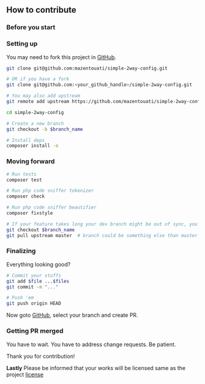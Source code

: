 ## How to contribute

### Before you start

<!-- This section contains conventions/standards contributors must follow -->
<!-- For example: Commit messages should follow angular standard -->

### Setting up

You may need to fork this project in [GitHub](https://github.com/mazentouati/simple-2way-config).

```sh
git clone git@github.com:mazentouati/simple-2way-config.git

# OR if you have a fork
git clone git@github.com:<your_github_handle>/simple-2way-config.git

# You may also add upstream
git remote add upstream https://github.com/mazentouati/simple-2way-config.git

cd simple-2way-config

# Create a new branch
git checkout -b $branch_name

# Install deps
composer install -o
```

### Moving forward

```sh
# Run tests
composer test

# Run php code sniffer tokenizer
composer check

# Run php code sniffer beautifier
composer fixstyle

# If your feature takes long your dev branch might be out of sync, you may want to
git checkout $branch_name
git pull upstream master  # branch could be something else than master
```

### Finalizing

Everything looking good?

```sh
# Commit your stuffs
git add $file ...$files
git commit -m "..."

# Push 'em
git push origin HEAD
```

Now goto [GitHub](https://github.com/mazentouati/simple-2way-config/compare?expand=1), select your branch and create PR.

### Getting PR merged

You have to wait. You have to address change requests. Be patient.

Thank you for contribution!

**Lastly** Please be informed that your works will be licensed same as the project [license](./LICENSE)
